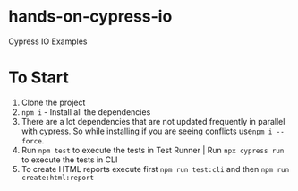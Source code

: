 # hands-on-cypress-io

Cypress IO Examples

# To Start
1. Clone the project
2. `npm i` - Install all the dependencies
3. There are a lot dependencies that are not updated frequently in parallel with cypress. So while installing if you are seeing conflicts use`npm i --force`.
4. Run `npm test` to execute the tests in Test Runner | Run `npx cypress run` to execute the tests in CLI
5. To create HTML reports execute first `npm run test:cli` and then `npm run create:html:report`